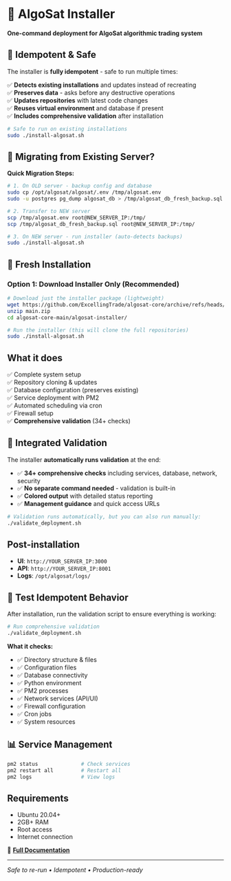 # 🚀 AlgoSat Installer

**One-command deployment for AlgoSat algorithmic trading system**

## 🔄 Idempotent & Safe

The installer is **fully idempotent** - safe to run multiple times:

✅ **Detects existing installations** and updates instead of recreating  
✅ **Preserves data** - asks before any destructive operations  
✅ **Updates repositories** with latest code changes  
✅ **Reuses virtual environment** and database if present  
✅ **Includes comprehensive validation** after installation  

```bash
# Safe to run on existing installations
sudo ./install-algosat.sh
```

## 🔄 Migrating from Existing Server?

**Quick Migration Steps:**
```bash
# 1. On OLD server - backup config and database
sudo cp /opt/algosat/algosat/.env /tmp/algosat.env
sudo -u postgres pg_dump algosat_db > /tmp/algosat_db_fresh_backup.sql

# 2. Transfer to NEW server
scp /tmp/algosat.env root@NEW_SERVER_IP:/tmp/
scp /tmp/algosat_db_fresh_backup.sql root@NEW_SERVER_IP:/tmp/

# 3. On NEW server - run installer (auto-detects backups)
sudo ./install-algosat.sh
```

## 🎯 Fresh Installation

### Option 1: Download Installer Only (Recommended)

```bash
# Download just the installer package (lightweight)
wget https://github.com/ExcellingTrade/algosat-core/archive/refs/heads/main.zip
unzip main.zip
cd algosat-core-main/algosat-installer/

# Run the installer (this will clone the full repositories)
sudo ./install-algosat.sh
```

## What it does

✅ Complete system setup  
✅ Repository cloning & updates  
✅ Database configuration (preserves existing)  
✅ Service deployment with PM2  
✅ Automated scheduling via cron  
✅ Firewall setup  
✅ **Comprehensive validation** (34+ checks)  

## 🧪 Integrated Validation

The installer **automatically runs validation** at the end:
- ✅ **34+ comprehensive checks** including services, database, network, security
- ✅ **No separate command needed** - validation is built-in
- ✅ **Colored output** with detailed status reporting
- ✅ **Management guidance** and quick access URLs

```bash
# Validation runs automatically, but you can also run manually:
./validate_deployment.sh
```

## Post-installation

- **UI**: `http://YOUR_SERVER_IP:3000`
- **API**: `http://YOUR_SERVER_IP:8001`
- **Logs**: `/opt/algosat/logs/`

## 🧪 Test Idempotent Behavior

After installation, run the validation script to ensure everything is working:

```bash
# Run comprehensive validation
./validate_deployment.sh
```

**What it checks:**
- ✅ Directory structure & files
- ✅ Configuration files
- ✅ Database connectivity  
- ✅ Python environment
- ✅ PM2 processes
- ✅ Network services (API/UI)
- ✅ Firewall configuration
- ✅ Cron jobs
- ✅ System resources

## 📊 Service Management

```bash
pm2 status              # Check services
pm2 restart all         # Restart all
pm2 logs                # View logs
```

## Requirements

- Ubuntu 20.04+ 
- 2GB+ RAM
- Root access
- Internet connection

📖 **[Full Documentation](docs/README.md)**

---
*Safe to re-run • Idempotent • Production-ready*